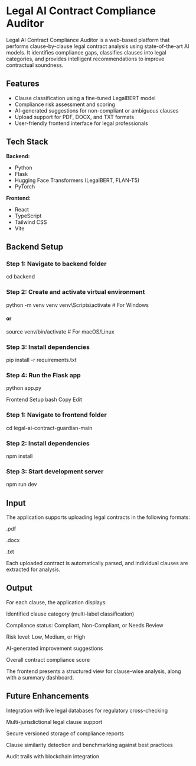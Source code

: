 # Legal AI Contract Compliance Auditor

Legal AI Contract Compliance Auditor is a web-based platform that performs clause-by-clause legal contract analysis using state-of-the-art AI models. It identifies compliance gaps, classifies clauses into legal categories, and provides intelligent recommendations to improve contractual soundness.

## Features

- Clause classification using a fine-tuned LegalBERT model
- Compliance risk assessment and scoring
- AI-generated suggestions for non-compliant or ambiguous clauses
- Upload support for PDF, DOCX, and TXT formats
- User-friendly frontend interface for legal professionals

## Tech Stack

**Backend:**

- Python
- Flask
- Hugging Face Transformers (LegalBERT, FLAN-T5)
- PyTorch

**Frontend:**

- React
- TypeScript
- Tailwind CSS
- Vite

## Backend Setup

### Step 1: Navigate to backend folder

cd backend

### Step 2: Create and activate virtual environment

python -m venv venv
venv\Scripts\activate # For Windows

#### or

source venv/bin/activate # For macOS/Linux

### Step 3: Install dependencies

pip install -r requirements.txt

### Step 4: Run the Flask app

python app.py

Frontend Setup
bash
Copy
Edit

### Step 1: Navigate to frontend folder

cd legal-ai-contract-guardian-main

### Step 2: Install dependencies

npm install

### Step 3: Start development server

npm run dev

## Input

The application supports uploading legal contracts in the following formats:

.pdf

.docx

.txt

Each uploaded contract is automatically parsed, and individual clauses are extracted for analysis.

## Output

For each clause, the application displays:

Identified clause category (multi-label classification)

Compliance status: Compliant, Non-Compliant, or Needs Review

Risk level: Low, Medium, or High

AI-generated improvement suggestions

Overall contract compliance score

The frontend presents a structured view for clause-wise analysis, along with a summary dashboard.

## Future Enhancements

Integration with live legal databases for regulatory cross-checking

Multi-jurisdictional legal clause support

Secure versioned storage of compliance reports

Clause similarity detection and benchmarking against best practices

Audit trails with blockchain integration
